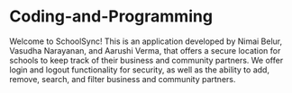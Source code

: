 # Coding-and-Programming

Welcome to SchoolSync! This is an application developed by Nimai Belur, Vasudha Narayanan, and Aarushi Verma, that offers a secure location for schools to keep track of their business and community partners. We offer login and logout functionality for security, as well as the ability to add, remove, search, and filter business and community partners. 